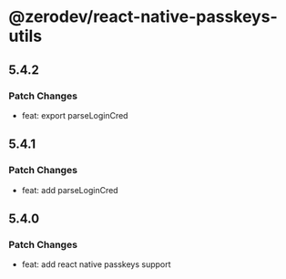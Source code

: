 # @zerodev/react-native-passkeys-utils

## 5.4.2

### Patch Changes

-   feat: export parseLoginCred

## 5.4.1

### Patch Changes

-   feat: add parseLoginCred

## 5.4.0

### Patch Changes

-   feat: add react native passkeys support
